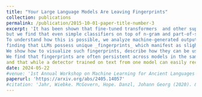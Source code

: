 ```yaml
---
title: "Your Large Language Models Are Leaving Fingerprints"
collection: publications
permalink: /publication/2015-10-01-paper-title-number-3
excerpt: 'It has been shown that fine-tuned transformers  and other supervised detectors are effective for distinguishing between human and machine-generated texts (in non-adversarial settings), 
but we find that even simple classifiers on top of n-gram and part-of-speech features can achieve very robust performance on both in- and out-of-domain data.
To understand how this is possible, we analyze machine-generated output text in four datasets,
finding that LLMs possess unique _fingerprints_ which manifest as slight differences in the frequency of certain lexical and morphosyntactic features.
We show how to visualize such fingerprints, describe how they can be used to detect machine-generated text and find that they are even robust across text domains.
We find that fingerprints are often persistent across models in the same model family (e.g. 13B parameter LLaMA's fingerprint is similar to that of 65B parameter LLaMA) 
and that while a detector trained on text from one model can easily recognize text generated by a model in the same family, it struggles to detect text generated by an unrelated model.'
date: 2024-05-22
#venue: '1st Annual Workshop on Machine Learning for Ancient Languages'
paperurl: 'https://arxiv.org/abs/2405.14057'
#citation: 'Jahr, Wiebke. McGovern, Hope. Danzl, Johann Georg (2020). &quot;Paper Title Number 3.&quot; <i>Journal 1</i>. 1(3).'
---
```



<!-- Recommended citation: Your Name, You. (2015). "Paper Title Number 3." <i>Focus on Microscopy</i>. 1(3). -->